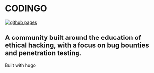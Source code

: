 

# CODINGO
[![github pages](https://github.com/codingo/blog/actions/workflows/gh-pages.yml/badge.svg?branch=main)](https://github.com/codingo/blog/actions/workflows/gh-pages.yml)
## A community built around the education of ethical hacking, with a focus on bug bounties and penetration testing.


Built with hugo
